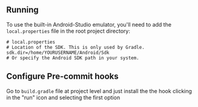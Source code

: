 ## Running
To use the built-in Android-Studio emulator, you'll need to add the `local.properties` file in the root project directory:

    # local.properties
    # Location of the SDK. This is only used by Gradle.
    sdk.dir=/home/YOURUSERNAME/Android/Sdk
    # Or specify the Android SDK path in your system.

## Configure Pre-commit hooks
Go to `build.gradle` file at project level and just install the the hook clicking in the "run" icon and selecting the first option
